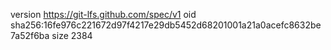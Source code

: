 version https://git-lfs.github.com/spec/v1
oid sha256:16fe976c221672d97f4217e29db5452d68201001a21a0acefc8632be7a52f6ba
size 2384
